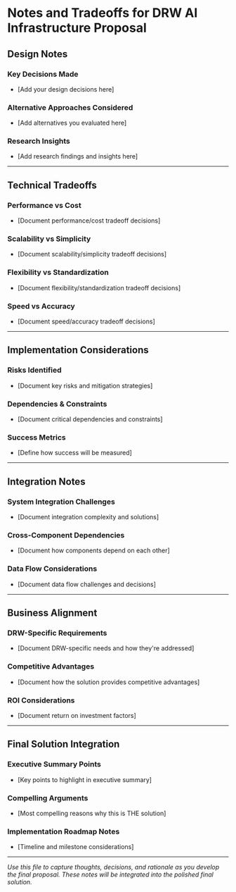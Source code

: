 # Notes and Tradeoffs for DRW AI Infrastructure Proposal

## Design Notes

### Key Decisions Made
- [Add your design decisions here]

### Alternative Approaches Considered
- [Add alternatives you evaluated here]

### Research Insights
- [Add research findings and insights here]

---

## Technical Tradeoffs

### Performance vs Cost
- [Document performance/cost tradeoff decisions]

### Scalability vs Simplicity  
- [Document scalability/simplicity tradeoff decisions]

### Flexibility vs Standardization
- [Document flexibility/standardization tradeoff decisions]

### Speed vs Accuracy
- [Document speed/accuracy tradeoff decisions]

---

## Implementation Considerations

### Risks Identified
- [Document key risks and mitigation strategies]

### Dependencies & Constraints
- [Document critical dependencies and constraints]

### Success Metrics
- [Define how success will be measured]

---

## Integration Notes

### System Integration Challenges
- [Document integration complexity and solutions]

### Cross-Component Dependencies
- [Document how components depend on each other]

### Data Flow Considerations
- [Document data flow challenges and decisions]

---

## Business Alignment

### DRW-Specific Requirements
- [Document DRW-specific needs and how they're addressed]

### Competitive Advantages
- [Document how the solution provides competitive advantages]

### ROI Considerations
- [Document return on investment factors]

---

## Final Solution Integration

### Executive Summary Points
- [Key points to highlight in executive summary]

### Compelling Arguments
- [Most compelling reasons why this is THE solution]

### Implementation Roadmap Notes
- [Timeline and milestone considerations]

---

*Use this file to capture thoughts, decisions, and rationale as you develop the final proposal. These notes will be integrated into the polished final solution.*